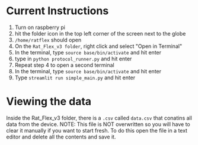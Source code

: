 # Current Instructions

1. Turn on raspberry pi
2. hit the folder icon in the top left corner of the screen next to the globe
3. `/home/ratflex` should open
4. On the `Rat_Flex_v3 folder`, right click and select "Open in Terminal"
5. In the terminal, type `source base/bin/activate` and hit enter 
6. type in `python protocol_runner.py` and hit enter
7. Repeat step 4 to open a second terminal
8. In the terminal, type `source base/bin/activate` and hit enter 
9. Type `streamlit run simple_main.py` and hit enter 

# Viewing the data
Inside the Rat_Flex_v3 folder, there is a `.csv` called `data.csv` that conatins all data from the device. NOTE: This file is NOT overwritten so you will have to clear it manually if you want to start fresh. To do this open the file in a text editor and delete all the contents and save it.
